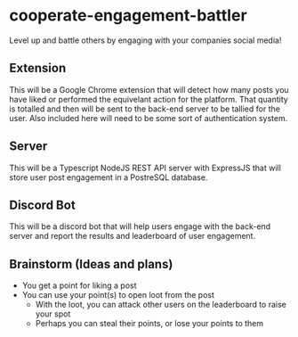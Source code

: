 # cooperate-engagement-battler
Level up and battle others by engaging with your companies social media!

## Extension
This will be a Google Chrome extension that will detect how many posts you have liked or performed the equivelant action for the platform. That quantity is totalled and then will be sent to the back-end server to be tallied for the user. Also included here will need to be some sort of authentication system.

## Server
This will be a Typescript NodeJS REST API server with ExpressJS that will store user post engagement in a PostreSQL database.

## Discord Bot
This will be a discord bot that will help users engage with the back-end server and report the results and leaderboard of user engagement.


## Brainstorm (Ideas and plans)
* You get a point for liking a post
* You can use your point(s) to open loot from the post
    * With the loot, you can attack other users on the leaderboard to raise your spot
    * Perhaps you can steal their points, or lose your points to them
